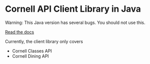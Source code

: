 # Cornell API Client Library in Java

Warning: This Java version has several bugs. You should not use this.

[Read the docs](https://docs.developersam.com/cornell-api-lib-java/)

Currently, the client library only covers

- Cornell Classes API
- Cornell Dining API
